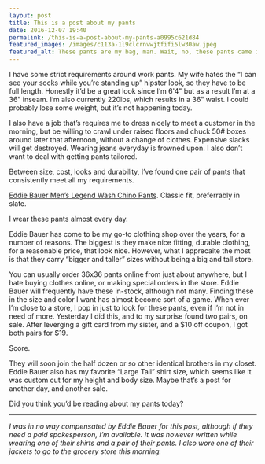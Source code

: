 ```yaml
---
layout: post
title: This is a post about my pants
date: 2016-12-07 19:40
permalink: /this-is-a-post-about-my-pants-a0995c621d84
featured_images: /images/c113a-1l9clcrnvwjtfifi5lw30aw.jpeg
featured_alt: These pants are my bag, man. Wait, no, these pants came in this bag.
---
```


I have some strict requirements around work pants. My wife hates the “I can see your socks while you’re standing up” hipster look, so they have to be full length. Honestly it’d be a great look since I’m 6'4" but as a result I’m at a 36" inseam. I’m also currently 220lbs, which results in a 36" waist. I could probably lose some weight, but it’s not happening today.

I also have a job that’s requires me to dress nicely to meet a customer in the morning, but be willing to crawl under raised floors and chuck 50# boxes around later that afternoon, without a change of clothes. Expensive slacks will get destroyed. Wearing jeans everyday is frowned upon. I also don’t want to deal with getting pants tailored.

Between size, cost, looks and durability, I’ve found one pair of pants that consistently meet all my requirements.

[Eddie Bauer Men’s Legend Wash Chino Pants](http://www.eddiebauer.com/product/men--39-s-legend-wash-chino-pants---classic-fit/10307484/_/A-ebSku_0035697938009550__10307484_catalog10002_en__US?showProducts=111&backToCat=&previousPage=SRC&tab=&color=241). Classic fit, preferrably in slate.

I wear these pants almost every day.

Eddie Bauer has come to be my go-to clothing shop over the years, for a number of reasons. The biggest is they make nice fitting, durable clothing, for a reasonable price, that look nice. However, what I apprecaite the most is that they carry “bigger and taller” sizes without being a big and tall store.

You can usually order 36x36 pants online from just about anywhere, but I hate buying clothes online, or making special orders in the store. Eddie Bauer will frequently have these in-stock, although not many. Finding these in the size and color I want has almost become sort of a game. When ever I’m close to a store, I pop in just to look for these pants, even if I’m not in need of more. Yesterday I did this, and to my surprise found two pairs, on sale. After leverging a gift card from my sister, and a $10 off coupon, I got both pairs for $19.

Score.

They will soon join the half dozen or so other identical brothers in my closet. Eddie Bauer also has my favorite “Large Tall” shirt size, which seems like it was custom cut for my height and body size. Maybe that’s a post for another day, and another sale.

Did you think you’d be reading about my pants today?

* * *

_I was in no way compensated by Eddie Bauer for this post, although if they need a paid spokesperson, I’m available. It was however written while wearing one of their shirts and a pair of their pants. I also wore one of their jackets to go to the grocery store this morning._
